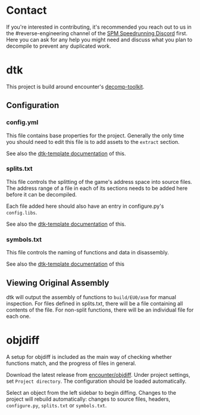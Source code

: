 # Contact

If you're interested in contributing, it's recommended you reach out to us in the #reverse-engineering channel of the [SPM Speedrunning Discord](https://discord.gg/dbd733H) first. Here you can ask for any help you might need and discuss what you plan to decompile to prevent any duplicated work.

# dtk

This project is build around encounter's [decomp-toolkit](https://github.com/encounter/decomp-toolkit).

## Configuration

### config.yml

This file contains base properties for the project. Generally the only time you should need to edit this file is to add assets to the `extract` section.

See also the [dtk-template documentation](https://github.com/encounter/dtk-template/blob/main/config/GAMEID/config.example.yml) of this.

### splits.txt

This file controls the splitting of the game's address space into source files. The address range of a file in each of its sections needs to be added here before it can be decompiled.

Each file added here should also have an entry in configure.py's `config.libs`.

See also the [dtk-template documentation](https://github.com/encounter/dtk-template/blob/main/docs/splits.md) of this.

### symbols.txt

This file controls the naming of functions and data in disassembly.

See also the [dtk-template documentation](https://github.com/encounter/dtk-template/blob/main/docs/symbols.md) of this

## Viewing Original Assembly

dtk will output the assembly of functions to `build/EU0/asm` for manual inspection. For files defined in splits.txt, there will be a file containing all contents of the file. For non-split functions, there will be an individual file for each one.

# objdiff

A setup for objdiff is included as the main way of checking whether functions match, and the progress of files in general.

Download the latest release from [encounter/objdiff](https://github.com/encounter/objdiff). Under project settings, set `Project directory`. The configuration should be loaded automatically.

Select an object from the left sidebar to begin diffing. Changes to the project will rebuild automatically: changes to source files, headers, `configure.py`, `splits.txt` or `symbols.txt`.
